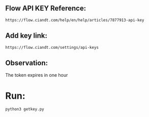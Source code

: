 
## Flow API KEY Reference:

```
https://flow.ciandt.com/help/en/help/articles/7877913-api-key
``` 

## Add key link:
```
https://flow.ciandt.com/settings/api-keys
```

## Observation: 

The token expires in one hour


# Run:
```
python3 getkey.py
```
